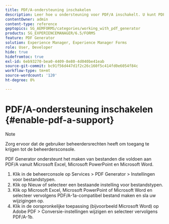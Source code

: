 ```yaml
---
title: PDF/A-ondersteuning inschakelen
description: Leer hoe u ondersteuning voor PDF/A inschakelt. U kunt PDF/A-compatibele bestanden maken vanuit Microsoft Excel-, Microsoft PowerPoint- en Microsoft Word-bestanden.
contentOwner: admin
content-type: reference
geptopics: SG_AEMFORMS/categories/working_with_pdf_generator
products: SG_EXPERIENCEMANAGER/6.5/FORMS
feature: PDF Generator
solution: Experience Manager, Experience Manager Forms
role: User, Developer
hide: true
hidefromtoc: true
exl-id: 6eb93270-bea0-4409-8e80-4d040be41eab
source-git-commit: bc91f56d447d1f2c26c160f5c414fd0e6054f84c
workflow-type: tm+mt
source-wordcount: '120'
ht-degree: 0%

---
```


# PDF/A-ondersteuning inschakelen {#enable-pdf-a-support}

>[!NOTE]
> 
> Zorg ervoor dat de gebruiker beheerdersrechten heeft om toegang te krijgen tot de beheerdersconsole.

PDF Generator ondersteunt het maken van bestanden die voldoen aan PDF/A vanuit Microsoft Excel, Microsoft PowerPoint en Microsoft Word.

1. Klik in de beheerconsole op Services > PDF Generator > Instellingen voor bestandstypen.
1. Klik op Nieuw of selecteer een bestaande instelling voor bestandstypen.
1. Klik op Microsoft Excel, Microsoft PowerPoint of Microsoft Word en selecteer vervolgens PDF/A-1a-compatibel bestand maken en sla uw wijzigingen op.
1. Klik in de oorspronkelijke toepassing (bijvoorbeeld Microsoft Word) op Adobe PDF > Conversie-instellingen wijzigen en selecteer vervolgens PDF/A-1b.
